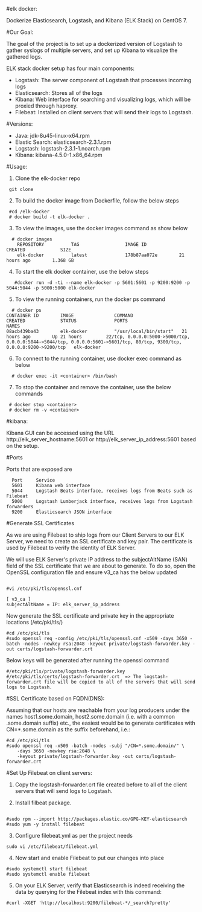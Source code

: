 #elk docker:

Dockerize Elasticsearch, Logstash, and Kibana (ELK Stack) on CentOS 7.


#Our Goal:

The goal of the project is to set up a dockerized version of Logstash to gather syslogs of multiple servers, and set up Kibana to visualize the gathered logs.

 ELK stack docker setup has four main components:

* Logstash: The server component of Logstash that processes incoming logs
* Elasticsearch: Stores all of the logs
* Kibana: Web interface for searching and visualizing logs, which will be proxied through haproxy.
* Filebeat: Installed on client servers that will send their logs to Logstash.



#Versions:

* Java: jdk-8u45-linux-x64.rpm
* Elastic Search: elasticsearch-2.3.1.rpm
* Logstash: logstash-2.3.1-1.noarch.rpm
* Kibana: kibana-4.5.0-1.x86_64.rpm

#Usage:

1) Clone the elk-docker repo
   
```
 git clone 
```

2) To build the docker image from Dockerfile, follow the below steps

```
 #cd /elk-docker
 # docker build -t elk-docker .
```

3) To view the images, use the docker images command as show below

```
  # docker images
    REPOSITORY          TAG                 IMAGE ID            CREATED             SIZE
    elk-docker          latest              178b87aa072e        21 hours ago        1.368 GB
```

4) To start the elk docker container, use the below steps

```
   #docker run -d -ti --name elk-docker -p 5601:5601 -p 9200:9200 -p 5044:5044 -p 5000:5000 elk-docker
```

5) To view the running containers, run the docker ps command

``` 
  # docker ps
CONTAINER ID        IMAGE               COMMAND                  CREATED             STATUS              PORTS                                                                                                                      NAMES
08acb439ba43        elk-docker          "/usr/local/bin/start"   21 hours ago        Up 21 hours         22/tcp, 0.0.0.0:5000->5000/tcp, 0.0.0.0:5044->5044/tcp, 0.0.0.0:5601->5601/tcp, 80/tcp, 9300/tcp, 0.0.0.0:9200->9200/tcp   elk-docker
```

6) To connect to the running container, use docker exec command as below

```
  # docker exec -it <container> /bin/bash
```

7) To stop the container and remove the container, use the below commands

```
 # docker stop <container>
 # docker rm -v <container>
```

#kibana:

Kibana GUI can be accessed using the URL http://elk_server_hostname:5601 or http://elk_server_ip_address:5601 based on the setup.

#Ports

Ports that are exposed are

```
  Port     Service
  5601     Kibana web interface
  5044     Logstash Beats interface, receives logs from Beats such as Filebeat
  5000     Logstash Lumberjack interface, receives logs from Logstash forwarders
  9200     Elasticsearch JSON interface
```


#Generate SSL Certificates

As we are using Filebeat to ship logs from our Client Servers to our ELK Server, we need to create an SSL certificate and key pair. The certificate is used by Filebeat to verify the identity of ELK Server. 

 We will use ELK Server's private IP address to the subjectAltName (SAN) field of the SSL certificate that we are about to generate. To do so, open the OpenSSL configuration file and ensure v3_ca has the below updated

```

#vi /etc/pki/tls/openssl.cnf

[ v3_ca ]
subjectAltName = IP: elk_server_ip_address

```

Now generate the SSL certificate and private key in the appropriate locations (/etc/pki/tls/)

```
#cd /etc/pki/tls
#sudo openssl req -config /etc/pki/tls/openssl.cnf -x509 -days 3650 -batch -nodes -newkey rsa:2048 -keyout private/logstash-forwarder.key -out certs/logstash-forwarder.crt

```

Below keys will be generated after running the openssl command

```
#/etc/pki/tls/private/logstash-forwarder.key
#/etc/pki/tls/certs/logstash-forwarder.crt  => The logstash-forwarder.crt file will be copied to all of the servers that will send logs to Logstash.

```

#SSL Certificate based on FQDN(DNS):

Assuming that our hosts are reachable from your log producers under the names host1.some.domain, host2.some.domain (i.e. with a common .some.domain suffix) etc., the easiest would be to generate certificates with CN=*.some.domain as the suffix beforehand, i.e.:

```
#cd /etc/pki/tls
#sudo openssl req -x509 -batch -nodes -subj "/CN=*.some.domain/" \
    -days 3650 -newkey rsa:2048 \
    -keyout private/logstash-forwarder.key -out certs/logstash-forwarder.crt
```

#Set Up Filebeat on client servers:

1) Copy the logstash-forwarder.crt file created before to all of the client servers that will send logs to Logstash.

2) Install filbeat package.

```

#sudo rpm --import http://packages.elastic.co/GPG-KEY-elasticsearch
#sudo yum -y install filebeat
```

3) Configure filebeat.yml as per the project needs

```
sudo vi /etc/filebeat/filebeat.yml

```



4) Now start and enable Filebeat to put our changes into place

```
#sudo systemctl start filebeat
#sudo systemctl enable filebeat

```

5) On your ELK Server, verify that Elasticsearch is indeed receiving the data by querying for the Filebeat index with this command:

```
#curl -XGET 'http://localhost:9200/filebeat-*/_search?pretty'

```
